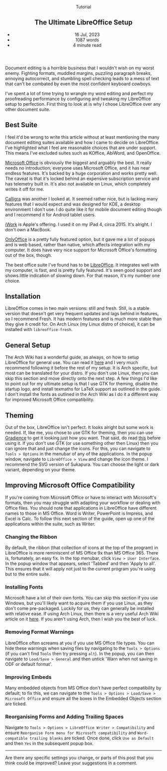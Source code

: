 <head>
    <title>The Ultimate LibreOffice Setup | Vale.Rocks</title>
    <meta property="og:title" content="The Ultimate LibreOffice Setup"/>
    <meta name="description" content="My comprehensive tutorial aimed at optimizing LibreOffice to match the functionality of Microsoft Office. Elevate your document editing experience with tips, tools, and enhancements for seamless and efficient productivity." />
    <meta property="og:description" content="A guide to sorting the office suite solution." />
    <meta property="article:published_time" content="2023-06-16" />
    <meta property="article:modified_time" content="2023-11-22" />
    <meta property="article:section" content="Tutorials" />
</head>

<article>
<header>
	Tutorial
	<h1>
		The Ultimate LibreOffice Setup
	</h1>
	<ul>
		<li><time datetime="2023-06-16">16 Jul, 2023</time></li>
		<li>1087 words</li>
		<li>4 minute read</li>
	</ul>
</header>

<div class="readable_width">

Document editing is a horrible business that I wouldn't wish on my worst enemy. Fighting formats, muddled margins, puzzling paragraph breaks, annoying autocorrect, and stumbling spell checking leads to a mess of text that can't be combated by even the most confident keyboard cowboys.

I've spent a lot of time trying to wrangle my word editing and perfect my proofreading performance by configuring and tweaking my LibreOffice setup to perfection. First thing to look at is why I chose LibreOffice over any other document suite.

## Best Suite

I feel it'd be wrong to write this article without at least mentioning the many document editing suites available and how I came to decide on LibreOffice. I've highlighted what I feel are reasonable choices that are under support. This means I've excluded suites such as KOffice, AbiWord, and OpenOffice.

[Microsoft Office](https://www.office.com) is obviously the biggest and arguably the best. It really needs no introduction; everyone uses Microsoft Office, and it has near endless features. It's backed by a huge corporation and works pretty well. The caveat is that it's locked behind an expensive subscription service and has telemetry built in. It's also not available on Linux, which completely writes it off for me.

[Calligra](https://calligra.org) was another I looked at. It seemed rather nice, but is lacking many features that I would expect and was designed for KDE, a desktop environment I don't use. I do quite like it for mobile document editing though and I recommend it for Android tablet users.

[iWork](https://www.apple.com/iwork) is Apple's offering. I used it on my iPad 4, circa 2015. It's alright. I don't own a MacBook.

[OnlyOffice](https://www.onlyoffice.com) is a pretty fully featured option, but it gave me a lot of popups and is web based, rather than native, which affects integration with my computer. It does have very nice support for Microsoft Office's formatting out of the box, though.

The best office suite I've found has to be [LibreOffice](https://www.libreoffice.org). It integrates well with my computer, is fast, and is pretty fully featured. It's seen good support and shows little indication of slowing down. For that reason, it's my number one choice.

## Installation

LibreOffice comes in two main versions: still and fresh. Still, is a stable version that doesn't get very frequent updates and lags behind in features, so I recommend Fresh. It has modern features and is much more stable than they give it credit for. On Arch Linux (my Linux distro of choice), it can be installed with `libreoffice-fresh`.

## General Setup

The Arch Wiki has a wonderful guide, as always, on how to setup LibreOffice for general use. You can read it [here](https://wiki.archlinux.org/title/LibreOffice) and I very much recommend following it before the rest of my setup. It is Arch specific, but most can be translated for your distro. If you don't use Linux, then you can skip this section and move directly onto the next step. A few things I'd like to point out for my ultimate setup is that I use GTK for theming, disable the startup logo, and install texmaths for LaTeX support as outlined in the guide. I don't install the fonts as outlined in the Arch Wiki as I do it a different way for improved Microsoft Office compatibility.

## Theming

Out of the box, LibreOffice isn't perfect. It looks alright but some work is needed. If, like me, you chose to use GTK for theming, then you can use [Gradience](https://gradienceteam.github.io) to get it looking just how you want. That said, do read [this](https://stopthemingmy.app) before using it. If you don't use GTK (or use something other then Linux) then you can ignore that and just change the icons. For this, you can navigate to `Tools > Options` in the menubar of any of the applications. In the popup window, navigate to `LibreOffice > View` and change the icon theme. I recommend the SVG version of Sukapura. You can choose the light or dark variant, depending on your theme.

## Improving Microsoft Office Compatibility

If you're coming from Microsoft Office or have to interact with Microsoft's formats, then you may struggle with adapting your workflow or dealing with Office files. You should note that applications in LibreOffice have different names to those in MS Office. Word is Writer, PowerPoint is Impress, and Excel is Calc. To follow this next section of the guide, open up one of the applications within the suite, such as Writer.

### Changing the Ribbon

By default, the ribbon (that collection of icons at the top of the program) in LibreOffice is more reminiscent of MS Office 9x than MS Office 365. There is, fortunately, an easy fix. In the top menubar, click `View > User Interface`. In the popup window that appears, select 'Tabbed' and then 'Apply to all'. This ensures that it will apply not just to the current program you're using but to the entire suite.

### Installing Fonts

Microsoft have a lot of their own fonts. You can skip this section if you use Windows, but you'll likely want to acquire them if you use Linux, as they don't come pre-packaged. Luckily for us, they can generally be installed with relative ease. If using Arch Linux, then there is a very useful Arch Wiki article on it [here](https://wiki.archlinux.org/title/Microsoft_fonts). If you aren't using Arch, then I wish you the best of luck.

### Removing Format Warnings

LibreOffice often screams at you if you use MS Office file types. You can hide these warnings when saving files by navigating to the `Tools > Options` (if you can't find `Tools` then try pressing `alt`). In the popup, you can then navigate to `Load/Save > General` and then untick 'Warn when not saving in ODF or default format'.

### Improving Embeds

Many embedded objects from MS Office don't have perfect compatibility by default; to fix this, we can navigate to the `Tools > Options > Load/Save > Microsoft Office` and ensure all the boxes in the Embedded Objects section are ticked.

### Reorganising Forms and Adding Trailing Spaces

Navigate to `Tools > Options > LibreOffice Writer > Compatibility` and ensure `Reorganise Form menu for Microsoft compatibility` and `Word-compatible trailing blanks` are ticked. Once done, click `Use as Default` and then `Yes` in the subsequent popup box.

---

Are there any specific settings you change, or parts of this post that you think could be improved? Leave your suggestions in a comment.

<section class="giscus"></section>

</div>
</article>
